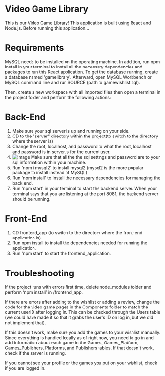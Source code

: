 # Video Game Library

This is our Video Game Library! This application is built using React and Node.js. Before running this application... 

# Requirements
MySQL needs to be installed on the operating machine. In addition, run npm install in your terminal to 
install all the necessary dependencies and packages to run this React application.
To get the database running, create a database named 'gamelibrary'. 
Afterward, open MySQL Workbench or MySQL command line and run SOURCE (path to gamewishlist.sql). 

Then, create a new workspace with all imported files then open a terminal in the project folder and perform the following actions:

# Back-End
1) Make sure your sql server is up and running on your side. 
2) CD to the "server" directory within the project(to switch to the directory where the server is)
3) Change the root, localhost, and password to what the root, localhost and password is in server.js for the current user.
4) ![image](https://github.com/chrischin555/Video-Game-Library/assets/54284709/aa8fe5b1-11e7-482c-b03f-e21875f5d367)
    Make sure that all the the sql settings and password are to your sql information within your machine.
5) Run 'npm i mysql2' to install mysql2 (mysql2 is the more popular package to install instead of MySQL)
6) Run 'npm install' to install the necessary dependencies for managing the back end. 
7) Run 'npm start' in your terminal to start the backend server. When your terminal says that you are listening at the port 8081, the backend server should be running.

# Front-End 
1) CD frontend_app (to switch to the directory where the front-end application is)
2) Run npm install to install the dependencies needed for running the application.
3) Run 'npm start' to start the frontend_application.  

# Troubleshooting
If the project runs with errors first time, delete node_modules folder and perform ‘npm install’ in /frontend_app.

If there are errors after adding to the wishlist or adding a review, change the code for the video game pages in the Components folder to match the current userID after logging in. This can be checked through the Users table (we could have made it so that it grabs the user's ID on log in, but we did not implement that).

If this doesn't work, make sure you add the games to your wishlist manually. Since everything is handled locally as of right now, you need to go in and add information about each game in the Games, Games_Platform, Games_Publishers, Platforms, and Publishers tables. 
If that doesn't work, check if the server is running. 

If you cannot see your profile or the games you put on your wishlist, check if you are logged in. 
